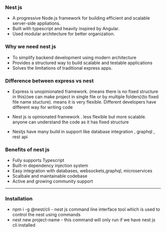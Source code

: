 ### Nest js
- A progressive Node.js framework for building efficient and scalable server-side appliations.
- Built with typescript and heavily inspired by Angular.
- Used modular architecture for better organization.


### Why we need nest js
- To simplify backend development using modern architecture
- Provides a structured way to build scalable and testable applications
- Solves the limitations of traditional express apps.


### Difference between express vs nest

- Express is unopinionated framework. (means there is no fixed structure in this)(we can make project in single file or by multiple folders)(to fixed file name stucture). means it is very flexible. Different developers have different way for writing code 

- Nest js  is opinionated framework . less flexible but more scalable. anyone can understand the code as it has fixed structure

- Nestjs have many build in support like database integration , graphql , rest api


### Benefits of nest js 
- Fully supports Typescript
- Built-in dependency injection system
- Easy integration with databases, websockets,graphql, microservices
- Scalbale and maintainable codebase
- Active and growing community support

---

### Installation
- npm i -g @nest/cli      - nest js command line interface tool which is used to control the nest using commands 
- nest new project-name  - this command will only run if we have nest js cli installed 